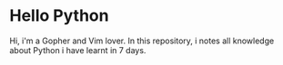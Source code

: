 # Hello Python

Hi, i'm a Gopher and Vim lover. In this repository, i notes all knowledge about Python i have learnt in 7 days. 
